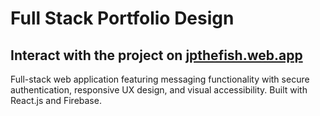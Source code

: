 # Full Stack Portfolio Design

## Interact with the project on [jpthefish.web.app](https://www.jpthefish.web.app)

Full-stack web application featuring messaging functionality with secure authentication, responsive UX design, and visual accessibility. Built with React.js and Firebase.